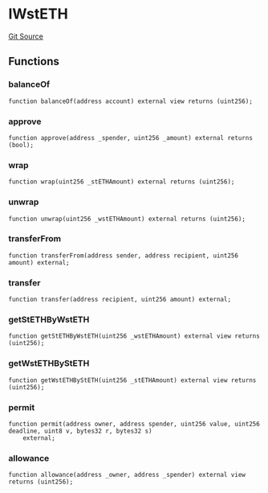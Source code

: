# IWstETH
[Git Source](https://github.com/lidofinance/community-staking-module/blob/efc92ba178845b0562e369d8d71b585ba381ab86/src/interfaces/IWstETH.sol)


## Functions
### balanceOf


```solidity
function balanceOf(address account) external view returns (uint256);
```

### approve


```solidity
function approve(address _spender, uint256 _amount) external returns (bool);
```

### wrap


```solidity
function wrap(uint256 _stETHAmount) external returns (uint256);
```

### unwrap


```solidity
function unwrap(uint256 _wstETHAmount) external returns (uint256);
```

### transferFrom


```solidity
function transferFrom(address sender, address recipient, uint256 amount) external;
```

### transfer


```solidity
function transfer(address recipient, uint256 amount) external;
```

### getStETHByWstETH


```solidity
function getStETHByWstETH(uint256 _wstETHAmount) external view returns (uint256);
```

### getWstETHByStETH


```solidity
function getWstETHByStETH(uint256 _stETHAmount) external view returns (uint256);
```

### permit


```solidity
function permit(address owner, address spender, uint256 value, uint256 deadline, uint8 v, bytes32 r, bytes32 s)
    external;
```

### allowance


```solidity
function allowance(address _owner, address _spender) external view returns (uint256);
```

